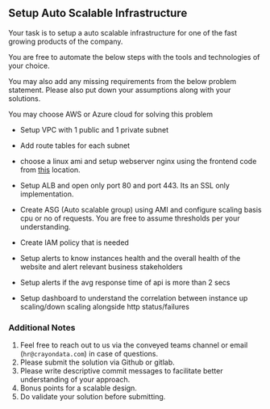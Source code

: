 ## Setup Auto Scalable Infrastructure

Your task is to setup a auto scalable infrastructure for one of the fast growing products of the company. 

You are free to automate the below steps with the tools and technologies of your choice.

You may also add any missing requirements from the below problem statement. Please also put down your assumptions along with your solutions.

You may choose AWS or Azure cloud for solving this problem



- Setup VPC with 1 public and 1 private subnet

- Add route tables for each subnet

- choose a linux ami and setup webserver nginx using the frontend code from [this](https://github.com/feedmepos/devops-take-home-assignment/tree/main/frontend) location.

- Setup ALB and open only port 80 and port 443. Its an SSL only implementation.

- Create ASG (Auto scalable group) using AMI and configure scaling basis cpu or no of requests. You are free to assume thresholds per your understanding.

- Create IAM policy that is needed

- Setup alerts to know instances health and the overall health of the website and alert relevant business stakeholders
- Setup alerts if the avg response time of api is more than 2 secs
- Setup dashboard to understand the correlation between instance up scaling/down scaling alongside http status/failures

  

### Additional Notes

1. Feel free to reach out to us via the conveyed teams channel or email (`hr@crayondata.com`) in case of questions.
2. Please submit the solution via Github or gitlab.
3. Please write descriptive commit messages to facilitate better understanding of your approach.
4. Bonus points for a scalable design.
5. Do validate your solution before submitting.
